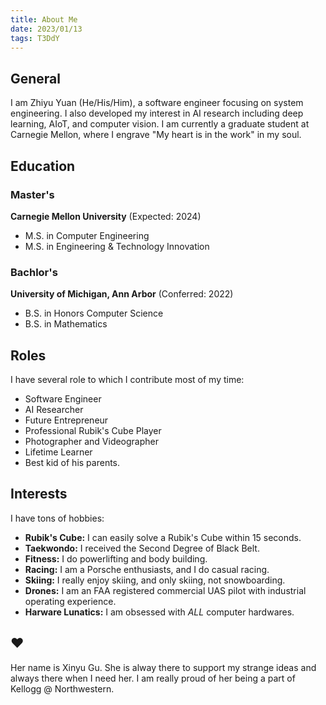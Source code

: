 ```yaml
---
title: About Me
date: 2023/01/13
tags: T3DdY
---
```


## General
I am Zhiyu Yuan (He/His/Him), a software engineer focusing on system engineering. I also developed my interest in AI research including deep learning, AIoT, and computer vision. I am currently a graduate student at Carnegie Mellon, where I engrave "My heart is in the work" in my soul. 

## Education 
### Master's
**Carnegie Mellon University** (Expected: 2024)
- M.S. in Computer Engineering
- M.S. in Engineering & Technology Innovation

### Bachlor's
**University of Michigan, Ann Arbor** (Conferred: 2022)
- B.S. in Honors Computer Science
- B.S. in Mathematics

## Roles
I have several role to which I contribute most of my time:
- Software Engineer
- AI Researcher
- Future Entrepreneur
- Professional Rubik's Cube Player
- Photographer and Videographer
- Lifetime Learner
- Best kid of his parents.

## Interests
I have tons of hobbies:
- **Rubik's Cube:** I can easily solve a Rubik's Cube within 15 seconds.
- **Taekwondo:** I received the Second Degree of Black Belt.
- **Fitness:** I do powerlifting and body building.
- **Racing:** I am a Porsche enthusiasts, and I do casual racing.
- **Skiing:** I really enjoy skiing, and only skiing, not snowboarding.
- **Drones:** I am an FAA registered commercial UAS pilot with industrial operating experience.
- **Harware Lunatics:**  I am obsessed with *ALL* computer hardwares.

## ❤️
Her name is Xinyu Gu. She is alway there to support my strange ideas and always there when I need her. I am really proud of her being a part of Kellogg @ Northwestern. 
